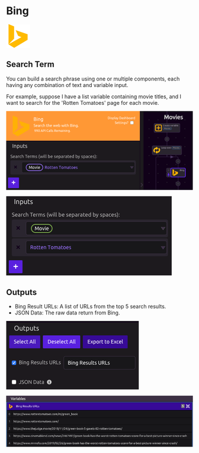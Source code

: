 # Bing

![Search the web with Bing.](../../.gitbook/assets/bing.png)

## Search Term

You can build a search phrase using one or multiple components, each having any combination of text and variable input.

For example, suppose I have a list variable containing movie titles, and I want to search for the 'Rotten Tomatoes' page for each movie.

![The purple variable border indicates that the value is converted to a string.](../../.gitbook/assets/screen-shot-2019-07-16-at-11.31.44-am.png)

![This formulation is equivalent](../../.gitbook/assets/screen-shot-2019-07-16-at-11.33.01-am.png)

## Outputs

* Bing Result URLs: A list of URLs from the top 5 search results.
* JSON Data: The raw data return from Bing.

![](../../.gitbook/assets/screen-shot-2019-07-16-at-11.40.00-am.png)

![](../../.gitbook/assets/screen-shot-2019-07-16-at-11.43.15-am.png)

